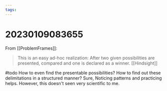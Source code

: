 ```yaml
---
tags:
---
```


# 20230109083655

From [[ProblemFrames]]:

> This is an easy ad-hoc realization: After two given possibilities are presented, compared and one is declared as a winner. [[Hindsight]]

\#todo How to even find the presentable possibilities? How to find out these delimitations in a structured manner? Sure, Noticing patterns and practicing helps. However, this doesn't seen very scientific to me.
